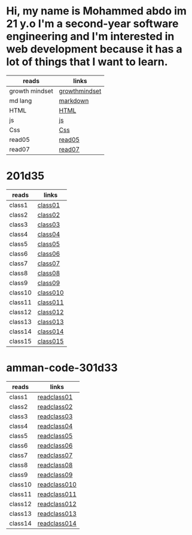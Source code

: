 # Hi, my name is Mohammed abdo im 21 y.o I'm a second-year software engineering and I'm interested in web development because it has a lot of things that I want to learn.

| reads          | links                                                                         |
| -------------- | ----------------------------------------------------------------------------- |
| growth mindset | [ growthmindset ](https://mohammadabd0.github.io/reading-notes/growthmindset) |
| md lang        | [markdown](https://mohammadabd0.github.io/reading-notes/read01)               |
| HTML           | [HTML](https://mohammadabd0.github.io/reading-notes/read03)                   |
| js             | [js](https://mohammadabd0.github.io/reading-notes/read04)                     |
| Css            | [Css](https://mohammadabd0.github.io/reading-notes/read06)                    |
| read05         | [read05](https://mohammadabd0.github.io/reading-notes/read05)                 |
| read07         | [read07](https://mohammadabd0.github.io/reading-notes/read07)                 |

# 201d35

| reads   | links                                                             |
| ------- | ----------------------------------------------------------------- |
| class1  | [class01](https://mohammadabd0.github.io/reading-notes/class01)   |
| class2  | [class02](https://mohammadabd0.github.io/reading-notes/class02)   |
| class3  | [class03](https://mohammadabd0.github.io/reading-notes/class03)   |
| class4  | [class04](https://mohammadabd0.github.io/reading-notes/class04)   |
| class5  | [class05](https://mohammadabd0.github.io/reading-notes/class05)   |
| class6  | [class06](https://mohammadabd0.github.io/reading-notes/class06)   |
| class7  | [class07](https://mohammadabd0.github.io/reading-notes/class07)   |
| class8  | [class08](https://mohammadabd0.github.io/reading-notes/class08)   |
| class9  | [class09](https://mohammadabd0.github.io/reading-notes/class09)   |
| class10 | [class010](https://mohammadabd0.github.io/reading-notes/class010) |
| class11 | [class011](https://mohammadabd0.github.io/reading-notes/class011) |
| class12 | [class012](https://mohammadabd0.github.io/reading-notes/class012) |
| class13 | [class013](https://mohammadabd0.github.io/reading-notes/class013) |
| class14 | [class014](https://mohammadabd0.github.io/reading-notes/class014) |
| class15 | [class015](https://mohammadabd0.github.io/reading-notes/class015) |

# amman-code-301d33

| reads   | links                                                                     |
| ------- | ------------------------------------------------------------------------- |
| class1  | [readclass01](https://mohammadabd0.github.io/reading-notes/readclass01)   |
| class2  | [readclass02](https://mohammadabd0.github.io/reading-notes/readclass02)   |
| class3  | [readclass03](https://mohammadabd0.github.io/reading-notes/readclass03)   |
| class4  | [readclass04](https://mohammadabd0.github.io/reading-notes/readclass04)   |
| class5  | [readclass05](https://mohammadabd0.github.io/reading-notes/readclass05)   |
| class6  | [readclass06](https://mohammadabd0.github.io/reading-notes/readclass06)   |
| class7  | [readclass07](https://mohammadabd0.github.io/reading-notes/readclass07)   |
| class8  | [readclass08](https://mohammadabd0.github.io/reading-notes/readclass08)   |
| class9  | [readclass09](https://mohammadabd0.github.io/reading-notes/readclass09)   |
| class10 | [readclass010](https://mohammadabd0.github.io/reading-notes/readclass010) |
| class11 | [readclass011](https://mohammadabd0.github.io/reading-notes/readclass011) |
| class12 | [readclass012](https://mohammadabd0.github.io/reading-notes/readclass012) |
| class13 | [readclass013](https://mohammadabd0.github.io/reading-notes/readclass013) |
| class14 | [readclass014](https://mohammadabd0.github.io/reading-notes/readclass014) |
